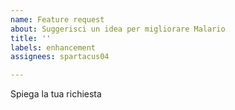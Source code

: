 ```yaml
---
name: Feature request
about: Suggerisci un idea per migliorare Malario
title: ''
labels: enhancement
assignees: spartacus04

---
```


Spiega la tua richiesta
